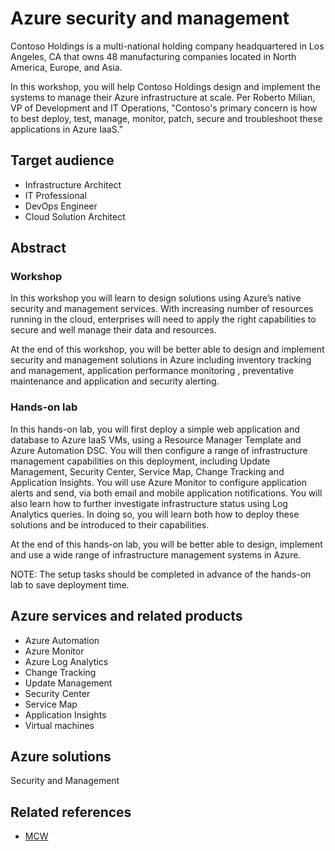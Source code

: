 # Azure security and management

Contoso Holdings is a multi-national holding company headquartered in Los Angeles, CA that owns 48 manufacturing companies located in North America, Europe, and Asia. 

In this workshop, you will help Contoso Holdings design and implement the systems to manage their Azure infrastructure at scale.  Per Roberto Milian, VP of Development and IT Operations, "Contoso's primary concern is how to best deploy, test, manage, monitor, patch, secure and troubleshoot these applications in Azure IaaS.”

## Target audience
-	Infrastructure Architect
-	IT Professional
-	DevOps Engineer
- Cloud Solution Architect

## Abstract

### Workshop
In this workshop you will learn to design solutions using Azure’s native security and management services. With increasing number of resources running in the cloud, enterprises will need to apply the right capabilities to secure and well manage their data and resources.

At the end of this workshop, you will be better able to design and implement security and management solutions in Azure including inventory tracking and management, application performance monitoring , preventative maintenance and application and security alerting.

### Hands-on lab
In this hands-on lab, you will first deploy a simple web application and database to Azure IaaS VMs, using a Resource Manager Template and Azure Automation DSC. You will then configure a range of infrastructure management capabilities on this deployment, including Update Management, Security Center, Service Map, Change Tracking and Application Insights. You will use Azure Monitor to configure application alerts and send, via both email and mobile application notifications. You will also learn how to further investigate infrastructure status using Log Analytics queries. In doing so, you will learn both how to deploy these solutions and be introduced to their capabilities.

At the end of this hands-on lab, you will be better able to design, implement and use a wide range of infrastructure management systems in Azure.

NOTE: The setup tasks should be completed in advance of the hands-on lab to save deployment time.

## Azure services and related products
- Azure Automation
- Azure Monitor
- Azure Log Analytics
- Change Tracking
- Update Management
- Security Center
- Service Map
- Application Insights
- Virtual machines

## Azure solutions
Security and Management

## Related references
- [MCW](https://github.com/Microsoft/MCW)
